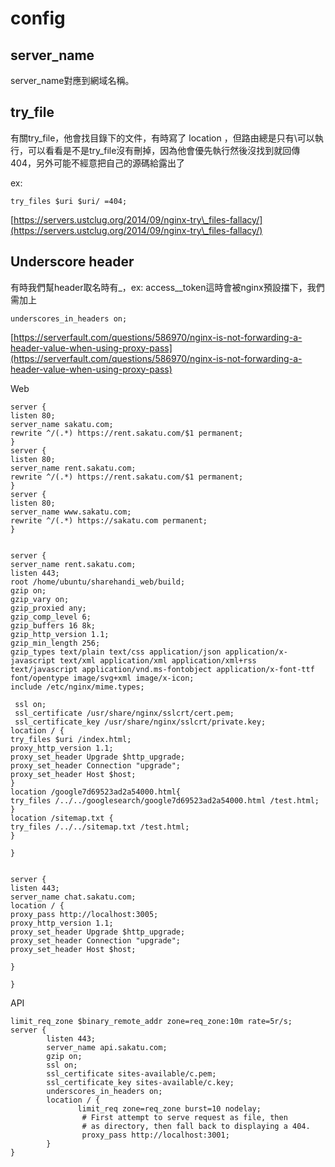# config

## server\_name

server\_name對應到網域名稱。

## try\_file

有關try\_file，他會找目錄下的文件，有時寫了 location ，但路由總是只有\可以執行，可以看看是不是try\_file沒有刪掉，因為他會優先執行然後沒找到就回傳404，另外可能不經意把自己的源碼給露出了

ex:

```
try_files $uri $uri/ =404;
```

[https://servers.ustclug.org/2014/09/nginx-try\_files-fallacy/](https://servers.ustclug.org/2014/09/nginx-try\_files-fallacy/)

## Underscore header

有時我們幫header取名時有\_，ex: access\_\_token這時會被nginx預設擋下，我們需加上

```
underscores_in_headers on;
```

[https://serverfault.com/questions/586970/nginx-is-not-forwarding-a-header-value-when-using-proxy-pass](https://serverfault.com/questions/586970/nginx-is-not-forwarding-a-header-value-when-using-proxy-pass)



Web

```
server {
listen 80;
server_name sakatu.com;
rewrite ^/(.*) https://rent.sakatu.com/$1 permanent;
}
server {
listen 80;
server_name rent.sakatu.com;
rewrite ^/(.*) https://rent.sakatu.com/$1 permanent;
}
server {
listen 80;
server_name www.sakatu.com;
rewrite ^/(.*) https://sakatu.com permanent;
}


server {
server_name rent.sakatu.com;
listen 443;
root /home/ubuntu/sharehandi_web/build;
gzip on;
gzip_vary on;
gzip_proxied any;
gzip_comp_level 6;
gzip_buffers 16 8k;
gzip_http_version 1.1;
gzip_min_length 256;
gzip_types text/plain text/css application/json application/x-javascript text/xml application/xml application/xml+rss text/javascript application/vnd.ms-fontobject application/x-font-ttf font/opentype image/svg+xml image/x-icon;
include /etc/nginx/mime.types;

 ssl on;
 ssl_certificate /usr/share/nginx/sslcrt/cert.pem;
 ssl_certificate_key /usr/share/nginx/sslcrt/private.key;
location / {
try_files $uri /index.html;
proxy_http_version 1.1;
proxy_set_header Upgrade $http_upgrade;
proxy_set_header Connection "upgrade";
proxy_set_header Host $host;
}
location /google7d69523ad2a54000.html{
try_files /../../googlesearch/google7d69523ad2a54000.html /test.html;
}
location /sitemap.txt {
try_files /../../sitemap.txt /test.html;
}

}


server {
listen 443;
server_name chat.sakatu.com;
location / {
proxy_pass http://localhost:3005;
proxy_http_version 1.1;
proxy_set_header Upgrade $http_upgrade;
proxy_set_header Connection "upgrade";
proxy_set_header Host $host;

}

}
```

API

```
limit_req_zone $binary_remote_addr zone=req_zone:10m rate=5r/s;
server {
        listen 443;
        server_name api.sakatu.com;
        gzip on;
        ssl on;
        ssl_certificate sites-available/c.pem;
        ssl_certificate_key sites-available/c.key;
        underscores_in_headers on;
        location / {
               limit_req zone=req_zone burst=10 nodelay;
                # First attempt to serve request as file, then
                # as directory, then fall back to displaying a 404.
                proxy_pass http://localhost:3001;
        }
}
```
